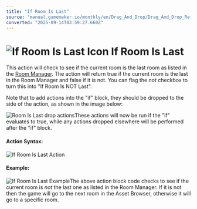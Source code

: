 ```yaml
---
title: "If Room Is Last"
source: "manual.gamemaker.io/monthly/en/Drag_And_Drop/Drag_And_Drop_Reference/Rooms/If_Room_Is_Last.htm"
converted: "2025-09-14T03:59:27.660Z"
---
```


# ![If Room Is Last Icon](../../../assets/Images/Scripting_Reference/Drag_And_Drop/Reference/Rooms/i_Rooms_If_Room_Is_Last.png) If Room Is Last

This action will check to see if the current room is the last room as listed in the [Room Manager](../../../Settings/The_Room_Manager.md). The action will return true if the current room is the last in the Room Manager and false if it is not. You can flag the _not_ checkbox to turn this into "If Room Is NOT Last".

Note that to add actions into the "if" block, they should be dropped to the side of the action, as shown in the image below:

![Room Is Last drop actions](../../../assets/Images/Scripting_Reference/Drag_And_Drop/Reference/Rooms/Room_Is_Last_Drop.png)These actions will now be run if the "if" evaluates to true, while any actions dropped elsewhere will be performed after the "if" block.

#### Action Syntax:

![If Room Is Last Action](../../../assets/Images/Scripting_Reference/Drag_And_Drop/Reference/Rooms/a_Rooms_If_Room_Is_Last.png)

#### Example:

![If Room Is Last Example](../../../assets/Images/Scripting_Reference/Drag_And_Drop/Reference/Rooms/e_Rooms_If_Room_Is_Last.png)The above action block code checks to see if the current room is _not_ the last one as listed in the Room Manager. If it is not then the game will go to the next room in the Asset Browser, otherwise it will go to a specific room.